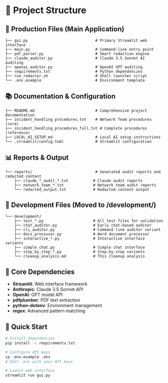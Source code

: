 # 📁 Project Structure

## 🚀 Production Files (Main Application)
```
├── gui.py                              # Primary Streamlit web interface
├── main.py                             # Command-line entry point  
├── pdf_parser.py                       # Smart redaction engine
├── claude_auditor.py                   # Claude 3.5 Sonnet AI auditing
├── openai_auditor.py                   # OpenAI GPT auditing
├── requirements.txt                    # Python dependencies
├── run_redactor.sh                     # Shell launcher script
└── .env.example                        # Environment template
```

## 📚 Documentation & Configuration
```
├── README.md                           # Comprehensive project documentation
├── incident_handling_procedures.txt    # Network Team procedures (core)
├── incident_handling_procedures_full.txt # Complete procedures (reference)
├── LOCAL_AI_SETUP.md                   # Local AI setup instructions
└── .streamlit/config.toml              # Streamlit configuration
```

## 📊 Reports & Output
```
└── reports/                            # Generated audit reports and redacted content
    ├── claude_*_audit_*.txt           # Claude audit reports
    ├── network_team_*.txt             # Network team audit reports
    └── redacted_output.txt            # Redacted content output
```

## 🔧 Development Files (Moved to /development/)
```
└── development/
    ├── test_*.py                      # All test files for validation
    ├── chat_auditor.py                # Early chat-based auditor
    ├── cli_auditor.py                 # Command line auditor variant
    ├── docx_processor.py              # Word document processor
    ├── interactive_*.py               # Interactive interface variants
    ├── simple_chat.py                 # Simple chat interface
    ├── step_by_step_*.py              # Step-by-step variants
    └── cleanup_analysis.md            # This cleanup analysis
```

## 🎯 Core Dependencies
- **Streamlit**: Web interface framework
- **Anthropic**: Claude 3.5 Sonnet API  
- **OpenAI**: GPT model API
- **pdfplumber**: PDF text extraction
- **python-dotenv**: Environment management
- **regex**: Advanced pattern matching

## 🚀 Quick Start
```bash
# Install dependencies
pip install -r requirements.txt

# Configure API keys
cp .env.example .env
# Edit .env with your API keys

# Launch web interface
streamlit run gui.py
```
